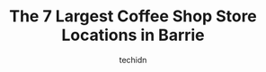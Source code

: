 ---
layout: ampstory
image: https://i0.wp.com/www.auto.or.id/wp-content/uploads/2023/06/beaver-rock-0-barrie-1686325620.jpeg?resize=640,853
author: techidn
featured: false
description: Barrie, Ontario, Canada is a haven for Coffee Shop enthusiasts, boasting an impressive array of 7 top-notch establishments. Whether youre a seasoned connoisseur or simply curious to explore
title: The 7 Largest Coffee Shop Store Locations in Barrie
cover:
   title: The 7 Largest Coffee Shop Store Locations in Barrie
   subtitle: AUTO.OR.ID
   background: https://www.auto.or.id/wp-content/uploads/2023/06/beaver-rock-0-barrie-1686325620.jpeg

pages: 
 - layout: thirds
   top: <h1>#1 Lazy Tulip Cafe</h1>
   bottom: "<p>The food was great and the staff was wonderful. Its a cozy Cafe with a very pretty courtyard. I had the Golden Milk, London Fog and Chickpea Salad Sammy.There wasnt a lo</p>"
   background: https://www.auto.or.id/wp-content/uploads/2023/06/beaver-rock-1-barrie-1686325622.jpeg
   backgroundblur: true
 - layout: thirds
   top: <h1>#2 Williams Fresh Cafe</h1>
   bottom: "<p>501 Bryne Dr Unit A, Barrie, ON L4N 9P7, Canada</p>"
   background: https://www.auto.or.id/wp-content/uploads/2023/06/beaver-rock-2-barrie-1686325622.jpeg
   cta:
      link: https://www.auto.or.id/the-7-largest-coffee-shop-store-locations-in-barrie/
      text: The 7 Largest Coffee Shop Store Locations in Barrie
 - layout: thirds
   top: <h1>#3 Starbucks</h1>
   bottom: "<p>103 Mapleview Dr W, Barrie, ON L4N 9H7, Canada</p>"
   background: https://images.unsplash.com/photo-1619843810942-f8010bb6916c?ixlib=rb-4.0.3&ixid=MnwxMjA3fDB8MHxwaG90by1wYWdlfHx8fGVufDB8fHx8&auto=format&fit=crop&w=640&h=853&q=80
   cta:
      link: https://www.auto.or.id/the-7-largest-coffee-shop-store-locations-in-barrie/
      text: The 7 Largest Coffee Shop Store Locations in Barrie
 - layout: thirds
   top: <h1>#4 Casa Cappuccino</h1>
   bottom: "<p>91 Dunlop St E, Barrie, ON L4M 1A6, Canada</p>"
   background: https://images.unsplash.com/photo-1626941946705-10e82ef4c533?ixlib=rb-4.0.3&ixid=MnwxMjA3fDB8MHxwaG90by1wYWdlfHx8fGVufDB8fHx8&auto=format&fit=crop&w=640&h=853&q=80
   cta:
      link: https://www.auto.or.id/the-7-largest-coffee-shop-store-locations-in-barrie/
      text: The 7 Largest Coffee Shop Store Locations in Barrie
 - layout: thirds
   top: <h1>#5 Starbucks</h1>
   bottom: "<p>482 Bayfield St Unit 3, Barrie, ON L4M 5A2, Canada</p>"
   background: https://images.unsplash.com/photo-1573661687979-b1fe429b9da3?ixlib=rb-4.0.3&ixid=MnwxMjA3fDB8MHxwaG90by1wYWdlfHx8fGVufDB8fHx8&auto=format&fit=crop&w=640&h=853&q=80
   cta:
      link: https://www.auto.or.id/the-7-largest-coffee-shop-store-locations-in-barrie/
      text: The 7 Largest Coffee Shop Store Locations in Barrie
 - layout: thirds
   top: <h1>#6 Bohemia</h1>
   bottom: "<p>125 Dunlop St E, Barrie, ON L4M 1A6, Canada</p>"
   background: https://images.unsplash.com/photo-1594420307680-4e404e105d86?ixlib=rb-4.0.3&ixid=MnwxMjA3fDB8MHxwaG90by1wYWdlfHx8fGVufDB8fHx8&auto=format&fit=crop&w=640&h=853&q=80
   cta:
      link: https://www.auto.or.id/the-7-largest-coffee-shop-store-locations-in-barrie/
      text: The 7 Largest Coffee Shop Store Locations in Barrie
 - layout: thirds
   top: <h1>#7 Fils Cafe</h1>
   bottom: "<p>353 Duckworth St, Barrie, ON L4M 2R2, Canada</p>"
   background: https://images.unsplash.com/photo-1608506876688-ab805ee6c2c6?ixlib=rb-4.0.3&ixid=MnwxMjA3fDB8MHxwaG90by1wYWdlfHx8fGVufDB8fHx8&auto=format&fit=crop&w=640&h=853&q=80
   cta:
      link: https://www.auto.or.id/the-7-largest-coffee-shop-store-locations-in-barrie/
      text: The 7 Largest Coffee Shop Store Locations in Barrie
 - layout: thirds
   middle: Continue reading...
   background: https://images.unsplash.com/photo-1594420307817-3b626ca9578a?ixlib=rb-4.0.3&ixid=MnwxMjA3fDB8MHxwaG90by1wYWdlfHx8fGVufDB8fHx8&auto=format&fit=crop&w=640&h=853&q=80
   cta:
      link: https://www.auto.or.id/the-7-largest-coffee-shop-store-locations-in-barrie/
      text: The 7 Largest Coffee Shop Store Locations in Barrie

---